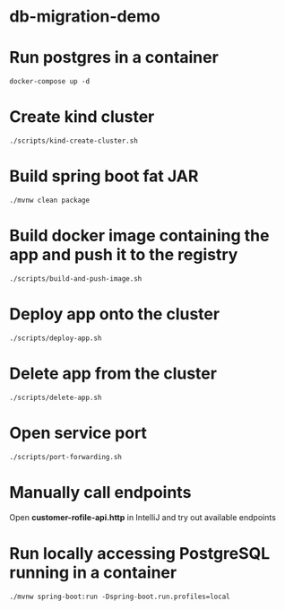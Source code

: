 # db-migration-demo

# Run postgres in a container
```shell
docker-compose up -d
```

# Create **kind** cluster
```shell
./scripts/kind-create-cluster.sh
```

# Build spring boot fat JAR
```shell
./mvnw clean package
```

# Build docker image containing the app and push it to the registry
```shell
./scripts/build-and-push-image.sh
```

# Deploy app onto the cluster
```shell
./scripts/deploy-app.sh
```

# Delete app from the cluster
```shell
./scripts/delete-app.sh
```

# Open service port
```shell
./scripts/port-forwarding.sh
```

# Manually call endpoints
Open **customer-rofile-api.http** in IntelliJ and try out available endpoints

# Run locally accessing PostgreSQL running in a container
```shell
./mvnw spring-boot:run -Dspring-boot.run.profiles=local
```

